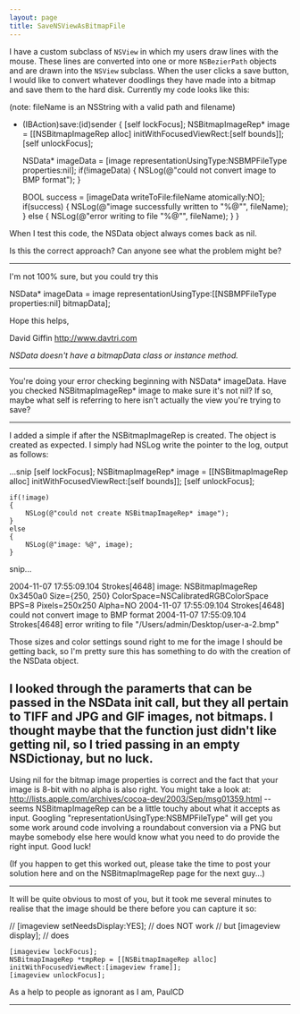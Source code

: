 ```yaml
---
layout: page
title: SaveNSViewAsBitmapFile
---
```




I have a custom subclass of <code>NSView</code> in which my users draw lines with the mouse.  These lines are converted into one or more <code>NSBezierPath</code> objects and are drawn into the <code>NSView</code> subclass.  When the user clicks a save button, I would like to convert whatever doodlings they have made into a bitmap and save them to the hard disk.  Currently my code looks like this:

(note: fileName is an NSString with a valid path and filename)

    
- (IBAction)save:(id)sender
{
	[self lockFocus];
	NSBitmapImageRep* image = 
		[[NSBitmapImageRep alloc] initWithFocusedViewRect:[self bounds]];
	[self unlockFocus];
	
	NSData* imageData = [image representationUsingType:NSBMPFileType properties:nil];
	if(!imageData)
	{
		NSLog(@"could not convert image to BMP format");
	}
	
	BOOL success = [imageData writeToFile:fileName atomically:NO];
	if(success)
	{
		NSLog(@"image successfully written to \"%@\"", fileName);
	}
	else
	{
		NSLog(@"error writing to file \"%@\"", fileName);
	}
}


When I test this code, the NSData object always comes back as nil.

Is this the correct approach?  Can anyone see what the problem might be?

----

I'm not 100% sure, but you could try this

    
NSData* imageData = image representationUsingType:[[NSBMPFileType properties:nil] bitmapData];


Hope this helps,

David Giffin http://www.davtri.com

*NSData doesn't have a     bitmapData class or instance method.*

----
You're doing your error checking beginning with NSData*     imageData. Have you checked NSBitmapImageRep*     image to make sure it's not nil? If so, maybe what     self is referring to here isn't actually the view you're trying to save?

----

I added a simple if after the NSBitmapImageRep is created.  The object is created as expected.  I simply had NSLog write the pointer to the log, output as follows:

    
...snip
	[self lockFocus];
	NSBitmapImageRep* image = [[NSBitmapImageRep alloc] initWithFocusedViewRect:[self bounds]];
	[self unlockFocus];
	
	if(!image)
	{
		NSLog(@"could not create NSBitmapImageRep* image");
	}
	else
	{
		NSLog(@"image: %@", image);
	}
snip...


    
2004-11-07 17:55:09.104 Strokes[4648] image: NSBitmapImageRep 0x3450a0 Size={250, 250} ColorSpace=NSCalibratedRGBColorSpace BPS=8 Pixels=250x250 Alpha=NO
2004-11-07 17:55:09.104 Strokes[4648] could not convert image to BMP format
2004-11-07 17:55:09.104 Strokes[4648] error writing to file "/Users/admin/Desktop/user-a-2.bmp"


Those sizes and color settings sound right to me for the image I should be getting back, so I'm pretty sure this has something to do with the creation of the NSData object.  

I looked through the paramerts that can be passed in the NSData init call, but they all pertain to TIFF and JPG and GIF images, not bitmaps.  I thought maybe that the function just didn't like getting nil, so I tried passing in an empty NSDictionay, but no luck.
----
Using nil for the bitmap image properties is correct and the fact that your image is 8-bit with no alpha is also right. You might take a look at: http://lists.apple.com/archives/cocoa-dev/2003/Sep/msg01359.html -- seems NSBitmapImageRep can be a little touchy about what it accepts as input. Googling "representationUsingType:NSBMPFileType" will get you some work around code involving a roundabout conversion via a PNG but maybe somebody else here would know what you need to do provide the right input. Good luck!

(If you happen to get this worked out, please take the time to post your solution here and on the NSBitmapImageRep page for the next guy...)

----

It will be quite obvious to most of you, but it took me several minutes to realise that the image should be there before you can capture it
so:
    
//	[imageview setNeedsDisplay:YES];	// does NOT work
// but
	[imageview display];			// does
	
	[imageview lockFocus];
	NSBitmapImageRep *tmpRep = [[NSBitmapImageRep alloc] initWithFocusedViewRect:[imageview frame]];
	[imageview unlockFocus];

As a help to people as ignorant as I am, PaulCD

----

